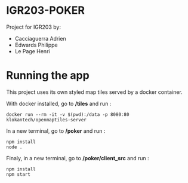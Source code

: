 # IGR203-POKER

Project for IGR203 by:
* Cacciaguerra Adrien
* Edwards Philippe
* Le Page Henri


# Running the app

This project uses its own styled map tiles served by a docker container.

With docker installed, go to **/tiles** and run :

```
docker run --rm -it -v $(pwd):/data -p 8080:80 klokantech/openmaptiles-server
```
In a new terminal, go to **/poker** and run :

```
npm install
node .
```
Finaly, in a new terminal, go to **/poker/client_src** and run :

```
npm install
npm start
```
